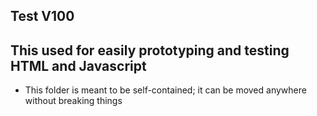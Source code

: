 ## Test V100
## This used for easily prototyping and testing HTML and Javascript

+ This folder is meant to be self-contained; it can be moved anywhere without breaking things
